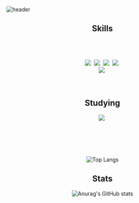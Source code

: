 ![header](https://capsule-render.vercel.app/api?type=wave&fontColor=fff&color=auto&height=300&section=header&text=Hello!&nbsp;Bro!%20&fontSize=90)

<div align=center>
    <h2>Skills</h2>
    </br>
    </br>
    </br>
<img src="https://img.shields.io/badge/HTML5-E34F26?style=flat-square&logo=html5&logoColor=white"/>&nbsp;
<img src="https://img.shields.io/badge/CSS3-1572B6?style=flat-square&logo=css3&logoColor=white"/>&nbsp;
<img src="https://img.shields.io/badge/Sass-CC6699?style=flat-square&logo=Sass&logoColor=white"/>&nbsp;
<img src="https://img.shields.io/badge/JavaScript-F9A03C?style=flat-square&logo=JavaScript&logoColor=white"/>&nbsp;
    </br>
<img src="https://img.shields.io/badge/React-09B2DC?style=flat-square&logo=React&logoColor=white"/>&nbsp;
    </br>
    </br>
    </br>
    <h2>Studying</h2>
<img src="https://img.shields.io/badge/TypeScript-3178C6?style=flat-square&logo=TypeScript&logoColor=white"/>&nbsp;

</br>
</br>
</br>
</br> 
   
#
    
![Top Langs](https://github-readme-stats.vercel.app/api/top-langs/?username=jumpjoong&layout=compact&theme=tokyonight)
    
    
   <h2>Stats</h2>
   
![Anurag's GitHub stats](https://github-readme-stats.vercel.app/api?username=jumpjoong&show_icons=true&theme=prussian)

</div>



[^1]:**jumpjoong/jumpjoong** is a ✨ _special_ ✨ repository because its `README.md` (this file) appears on your GitHub profile.

[^1]:Here are some ideas to get you started:

[^1]:- 🔭 I’m currently working on ...
[^1]:- 🌱 I’m currently learning ...
[^1]:- 👯 I’m looking to collaborate on ...
[^1]:- 🤔 I’m looking for help with ...
[^1]:- 💬 Ask me about ...
[^1]:- 📫 How to reach me: ...
[^1]:- 😄 Pronouns: ...
[^1]:- ⚡ Fun fact: ...

